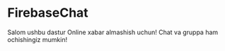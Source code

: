 # FirebaseChat
Salom ushbu dastur Online xabar almashish uchun! Chat va gruppa ham ochishingiz mumkin!

